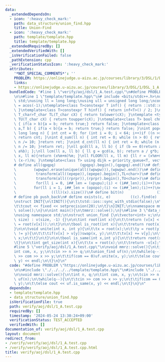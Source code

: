 ```yaml
---
data:
  _extendedDependsOn:
  - icon: ':heavy_check_mark:'
    path: data_structure/union_find.hpp
    title: Union-Find
  - icon: ':heavy_check_mark:'
    path: template/template.hpp
    title: template/template.hpp
  _extendedRequiredBy: []
  _extendedVerifiedWith: []
  _isVerificationFailed: false
  _pathExtension: cpp
  _verificationStatusIcon: ':heavy_check_mark:'
  attributes:
    '*NOT_SPECIAL_COMMENTS*': ''
    PROBLEM: https://onlinejudge.u-aizu.ac.jp/courses/library/3/DSL/1/DSL_1_A
    links:
    - https://onlinejudge.u-aizu.ac.jp/courses/library/3/DSL/1/DSL_1_A
  bundledCode: "#line 1 \"verify/aoj/dsl/1_A.test.cpp\"\n#define PROBLEM \"https://onlinejudge.u-aizu.ac.jp/courses/library/3/DSL/1/DSL_1_A\"\
    \n\n#line 1 \"template/template.hpp\"\n# include <bits/stdc++.h>\nusing namespace\
    \ std;\nusing ll = long long;\nusing ull = unsigned long long;\nconst double pi\
    \ = acos(-1);\ntemplate<class T>constexpr T inf() { return ::std::numeric_limits<T>::max();\
    \ }\ntemplate<class T>constexpr T hinf() { return inf<T>() / 2; }\ntemplate <typename\
    \ T_char>T_char TL(T_char cX) { return tolower(cX); }\ntemplate <typename T_char>T_char\
    \ TU(T_char cX) { return toupper(cX); }\ntemplate<class T> bool chmin(T& a,T b)\
    \ { if(a > b){a = b; return true;} return false; }\ntemplate<class T> bool chmax(T&\
    \ a,T b) { if(a < b){a = b; return true;} return false; }\nint popcnt(unsigned\
    \ long long n) { int cnt = 0; for (int i = 0; i < 64; i++)if ((n >> i) & 1)cnt++;\
    \ return cnt; }\nint d_sum(ll n) { int ret = 0; while (n > 0) { ret += n % 10;\
    \ n /= 10; }return ret; }\nint d_cnt(ll n) { int ret = 0; while (n > 0) { ret++;\
    \ n /= 10; }return ret; }\nll gcd(ll a, ll b) { if (b == 0)return a; return gcd(b,\
    \ a%b); };\nll lcm(ll a, ll b) { ll g = gcd(a, b); return a / g*b; };\nll MOD(ll\
    \ x, ll m){return (x%m+m)%m; }\nll FLOOR(ll x, ll m) {ll r = (x%m+m)%m; return\
    \ (x-r)/m; }\ntemplate<class T> using dijk = priority_queue<T, vector<T>, greater<T>>;\n\
    # define all(qpqpq)           (qpqpq).begin(),(qpqpq).end()\n# define UNIQUE(wpwpw)\
    \        (wpwpw).erase(unique(all((wpwpw))),(wpwpw).end())\n# define LOWER(epepe)\
    \         transform(all((epepe)),(epepe).begin(),TL<char>)\n# define UPPER(rprpr)\
    \         transform(all((rprpr)),(rprpr).begin(),TU<char>)\n# define rep(i,upupu)\
    \         for(ll i = 0, i##_len = (upupu);(i) < (i##_len);(i)++)\n# define reps(i,opopo)\
    \        for(ll i = 1, i##_len = (opopo);(i) <= (i##_len);(i)++)\n# define len(x)\
    \                ((ll)(x).size())\n# define bit(n)               (1LL << (n))\n\
    # define pb push_back\n# define exists(c, e)         ((c).find(e) != (c).end())\n\
    \nstruct INIT{\n\tINIT(){\n\t\tstd::ios::sync_with_stdio(false);\n\t\tstd::cin.tie(0);\n\
    \t\tcout << fixed << setprecision(20);\n\t}\n}INIT;\n\nnamespace mmrz {\n\tvoid\
    \ solve();\n}\n\nint main(){\n\tmmrz::solve();\n}\n#line 3 \"data_structure/union_find.hpp\"\
    \nusing namespace std;\n\nstruct union_find {\n\tvector<int> v;\n\n\tunion_find(size_t\
    \ size) : v(size, -1) {}\n\n\tint root(int x){\n\t\treturn (v[x] < 0 ? x : v[x]\
    \ = root(v[x]));\n\t}\n\n\tbool is_root(int x){\n\t\treturn root(x) == x;\n\t\
    }\n\n\tvoid unite(int x, int y){\n\t\tx = root(x);\n\t\ty = root(y);\n\t\tif(x\
    \ != y){\n\t\t\tif(v[x] > v[y])swap(x, y);\n\t\t\tv[x] += v[y];\n\t\t\tv[y] =\
    \ x;\n\t\t}\n\t}\n\n\tbool is_same(int x,int y){\n\t\treturn root(x) == root(y);\n\
    \t}\n\n\tint get_size(int x){\n\t\tx = root(x);\n\t\treturn -v[x];\n\t}\n};\n\
    #line 5 \"verify/aoj/dsl/1_A.test.cpp\"\n\nvoid mmrz::solve(){\n\tint n, q;\n\t\
    int com, x, y;\n\tcin >> n >> q;\n\tunion_find uf(n);\n\twhile(q--){\n\t\tcin\
    \ >> com >> x >> y;\n\t\tif(com == 0)uf.unite(x, y);\n\t\telse cout << uf.is_same(x,\
    \ y) << endl;\n\t}\n}\n"
  code: "#define PROBLEM \"https://onlinejudge.u-aizu.ac.jp/courses/library/3/DSL/1/DSL_1_A\"\
    \n\n#include \"./../../../template/template.hpp\"\n#include \"./../../../data_structure/union_find.hpp\"\
    \n\nvoid mmrz::solve(){\n\tint n, q;\n\tint com, x, y;\n\tcin >> n >> q;\n\tunion_find\
    \ uf(n);\n\twhile(q--){\n\t\tcin >> com >> x >> y;\n\t\tif(com == 0)uf.unite(x,\
    \ y);\n\t\telse cout << uf.is_same(x, y) << endl;\n\t}\n}\n"
  dependsOn:
  - template/template.hpp
  - data_structure/union_find.hpp
  isVerificationFile: true
  path: verify/aoj/dsl/1_A.test.cpp
  requiredBy: []
  timestamp: '2024-05-24 13:30:24+09:00'
  verificationStatus: TEST_ACCEPTED
  verifiedWith: []
documentation_of: verify/aoj/dsl/1_A.test.cpp
layout: document
redirect_from:
- /verify/verify/aoj/dsl/1_A.test.cpp
- /verify/verify/aoj/dsl/1_A.test.cpp.html
title: verify/aoj/dsl/1_A.test.cpp
---
```

